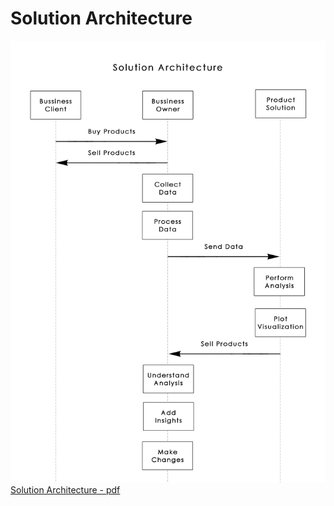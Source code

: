 # Solution Architecture

![Solution Architecture](./solution_architecture.png)
[Solution Architecture - pdf](./solution_architecture.pdf)
